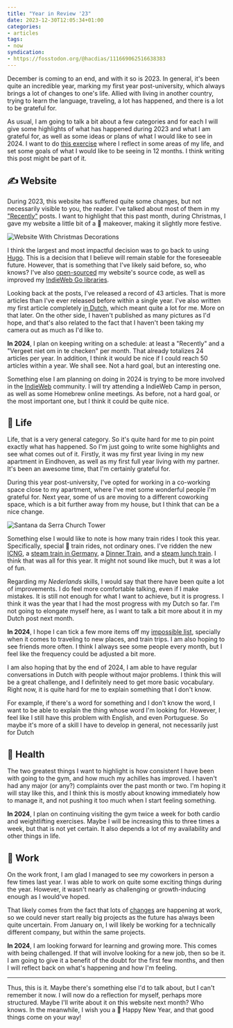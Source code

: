 ```yaml
---
title: "Year in Review '23"
date: 2023-12-30T12:05:34+01:00
categories:
- articles
tags:
- now
syndication:
- https://fosstodon.org/@hacdias/111669062516638383
---
```


December is coming to an end, and with it so is 2023. In general, it's been quite an incredible year, marking my first year post-university, which always brings a lot of changes to one's life. Allied with living in another country, trying to learn the language, traveling, a lot has happened, and there is a lot to be grateful for.

<!--more-->

As usual, I am going to talk a bit about a few categories and for each I will give some highlights of what has happened during 2023 and what I am grateful for, as well as some ideas or plans of what I would like to see in 2024. I want to do [this exercise](https://www.youtube.com/watch?v=c_DOG_mXz5w) where I reflect in some areas of my life, and set some goals of what I would like to be seeing in 12 months. I think writing this post might be part of it.

## ✍️ Website

During 2023, this website has suffered quite some changes, but not necessarily visible to you, the reader. I've talked about most of them in my ["Recently"](/now/) posts. I want to highlight that this past month, during Christmas, I gave my website a little bit of a 💄 makeover, making it slightly more festive.

![Website With Christmas Decorations](cdn:/2023-12-christmas-website?class=fw)

I think the largest and most impactful decision was to go back to using [Hugo](/2023/06/13/farewell-eagle-kinda-hello-hugo/). This is a decision that I believe will remain stable for the foreseeable future. However, that is something that I've likely said before, so, who knows? I've also [open-sourced](/2023/11/18/open-sourcering-my-website/) my website's source code, as well as improved my [IndieWeb Go libraries](/2023/11/10/updates-on-indieweb-go-libraries/).

Looking back at the posts, I've released a record of 43 articles. That is more articles than I've ever released before within a single year. I've also written my first article completely [in Dutch](/2023/12/07/vergeet-niet-om-in-te-checken-het-begin/), which meant quite a lot for me. More on that later. On the other side, I haven't published as many pictures as I'd hope, and that's also related to the fact that I haven't been taking my camera out as much as I'd like to.

**In 2024**, I plan on keeping writing on a schedule: at least a "Recently" and a "Vergeet niet om in te checken" per month. That already totalizes 24 articles per year. In addition, I think it would be nice if I could reach 50 articles within a year. We shall see. Not a hard goal, but an interesting one.

Something else I am planning on doing in 2024 is trying to be more involved in the [IndieWeb](https://events.indieweb.org) community. I will try attending a IndieWeb Camp in person, as well as some Homebrew online meetings. As before, not a hard goal, or the most important one, but I think it could be quite nice.

## 🍄 Life

Life, that is a very general category. So it's quite hard for me to pin point exactly what has happened. So I'm just going to write some highlights and see what comes out of it. Firstly, it was my first year living in my new apartment in Eindhoven, as well as my first full year living with my partner. It's been an awesome time, that I'm certainly grateful for.

During this year post-university, I've opted for working in a co-working space close to my apartment, where I've met some wonderful people I'm grateful for. Next year, some of us are moving to a different coworking space, which is a bit further away from my house, but I think that can be a nice change.

![](cdn:/2023-12-church-santana?class=right "Santana da Serra Church Tower")

Something else I would like to note is how many train rides I took this year. Specifically, special 🚂 train rides, not ordinary ones. I've ridden the new [ICNG](/2023/06/30/june-23/), a [steam train in Germany](/2023/07/31/july-23/), a [Dinner Train](/2023/08/31/august-23/), and a [steam lunch train](/2023/10/31/october-23/). I think that was all for this year. It might not sound like much, but it was a lot of fun.

Regarding my *Nederlands* skills, I would say that there have been quite a lot of improvements. I do feel more comfortable talking, even if I make mistakes. It is still not enough for what I want to achieve, but it is progress. I think it was the year that I had the most progress with my Dutch so far. I'm not going to elongate myself here, as I want to talk a bit more about it in my Dutch post next month.

**In 2024**, I hope I can tick a few more items off my [impossible list](/impossible-list/), specially when it comes to traveling to new places, and train trips. I am also hoping to see friends more often. I think I always see some people every month, but I feel like the frequency could be adjusted a bit more.

I am also hoping that by the end of 2024, I am able to have regular conversations in Dutch with people without major problems. I think this will be a great challenge, and I definitely need to get more basic vocabulary. Right now, it is quite hard for me to explain something that I don't know.

For example, if there's a word for something and I don't know the word, I want to be able to explain the thing whose word I'm looking for. However, I feel like I still have this problem with English, and even Portuguese. So maybe it's more of a skill I have to develop in general, not necessarily just for Dutch

## 💪 Health

The two greatest things I want to highlight is how consistent I have been with going to the gym, and how much my achilles has improved. I haven't had any major (or any?) complaints over the past month or two. I'm hoping it will stay like this, and I think this is mostly about knowing immediately how to manage it, and not pushing it too much when I start feeling something.

**In 2024**, I plan on continuing visiting the gym twice a week for both cardio and weightlifting exercises. Maybe I will be increasing this to three times a week, but that is not yet certain. It also depends a lot of my availability and other things in life.

## 💼 Work

On the work front, I am glad I managed to see my coworkers in person a few times last year. I was able to work on quite some exciting things during the year. However, it wasn't nearly as challenging or growth-inducing enough as I would've hoped.

That likely comes from the fact that lots of [changes](https://protocol.ai/blog/advancing-ipfs-and-libp2p-governance/) are happening at work, so we could never start really big projects as the future has always been quite uncertain. From January on, I will likely be working for a technically different company, but within the same projects.

**In 2024**, I am looking forward for learning and growing more. This comes with being challenged. If that will involve looking for a new job, then so be it. I am going to give it a benefit of the doubt for the first few months, and then I will reflect back on what's happening and how I'm feeling.

<hr>

Thus, this is it. Maybe there's something else I'd to talk about, but I can't remember it now. I will now do a reflection for myself, perhaps more structured. Maybe I'll write about it on this website next month? Who knows. In the meanwhile, I wish you a 🎇 Happy New Year, and that good things come on your way!
